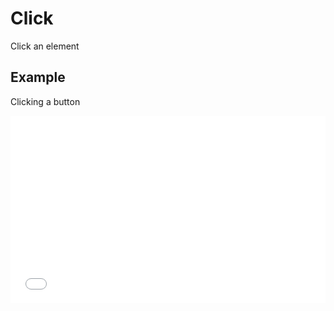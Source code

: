 # Click

Click an element

## Example

Clicking a button

<iframe height='300' scrolling='no' title='Click' src='//codepen.io/quasimatic/embed/aBbKjY/?height=300&theme-id=26206&default-tab=js,result&embed-version=2&editable=true' frameborder='no' allowtransparency='true' allowfullscreen='true' style='width: 100%;'>See the Pen <a href='https://codepen.io/quasimatic/pen/aBbKjY/'>Click</a> by Quasimatic (<a href='http://codepen.io/quasimatic'>@quasimatic</a>) on <a href='http://codepen.io'>CodePen</a>.
</iframe>
